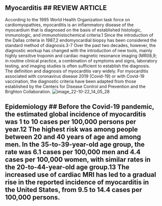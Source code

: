 ## Myocarditis ## REVIEW ARTICLE
According to the 1995 World Health Organization task force on cardiomyopathies, myocarditis is an inflammatory disease of the myocardium that is diagnosed on the basis of established histologic, immunologic, and immunohistochemical criteria.1 Since the introduction of the Dallas criteria in 1987,2 endomyocardial biopsy has been considered the standard method of diagnosis.3-7 Over the past two decades, however, the diagnostic workup has changed with the introduction of new tools, mainly highly sensitive troponin and cardiac magnetic resonance imaging (MRI)8,9; in routine clinical practice, a combination of symptoms and signs, laboratory testing, and imaging studies is often sufficient to establish the diagnosis.
The definition and diagnosis of myocarditis vary widely. For myocarditis associated with coronavirus disease 2019 (Covid-19) or with Covid-19 vaccination, the diagnostic criteria have been adapted from those established by the Centers for Disease Control and Prevention and the Brighton Collaboration. ![image_22-10-22_14_05_28](https://i.imgur.com/XjsV4Ey.png)
## Epidemiology ## Before the Covid-19 pandemic, the estimated global incidence of myocarditis was 1 to 10 cases per 100,000 persons per year.12 The highest risk was among people between 20 and 40 years of age and among men. In the 35-to-39-year-old age group, the rate was 6.1 cases per 100,000 men and 4.4 cases per 100,000 women, with similar rates in the 20-to-44-year-old age group.13 The increased use of cardiac MRI has led to a gradual rise in the reported incidence of myocarditis in the United States, from 9.5 to 14.4 cases per 100,000 persons.